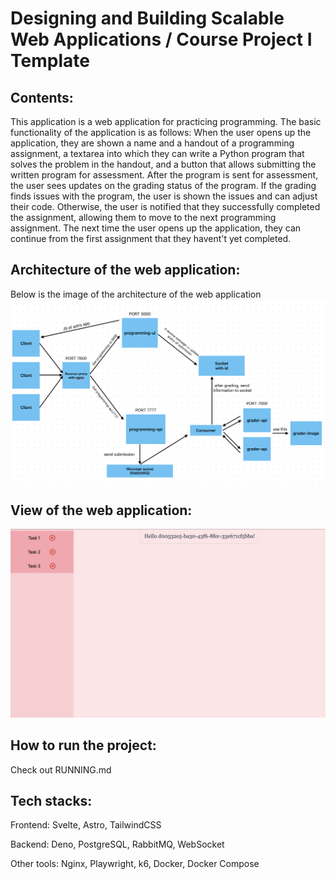 # Designing and Building Scalable Web Applications / Course Project I Template

## Contents:
This application is a web application for practicing programming. The basic functionality of the application is as follows:
When the user opens up the application, they are shown a name and a handout of a programming assignment, a textarea into which they can write a Python program that solves the problem in the handout, and a button that allows submitting the written program for assessment. After the program is sent for assessment, the user sees updates on the grading status of the program. If the grading finds issues with the program, the user is shown the issues and can adjust their code. Otherwise, the user is notified that they successfully completed the assignment, allowing them to move to the next programming assignment. The next time the user opens up the application, they can continue from the first assignment that they havent't yet completed.

## Architecture of the web application:
Below is the image of the architecture of the web application
![screenshot](assets/details.png)

## View of the web application:
![screenshot](assets/view.png)

## How to run the project:
Check out RUNNING.md

## Tech stacks:
Frontend: Svelte, Astro, TailwindCSS

Backend: Deno, PostgreSQL, RabbitMQ, WebSocket

Other tools: Nginx, Playwright, k6, Docker, Docker Compose
